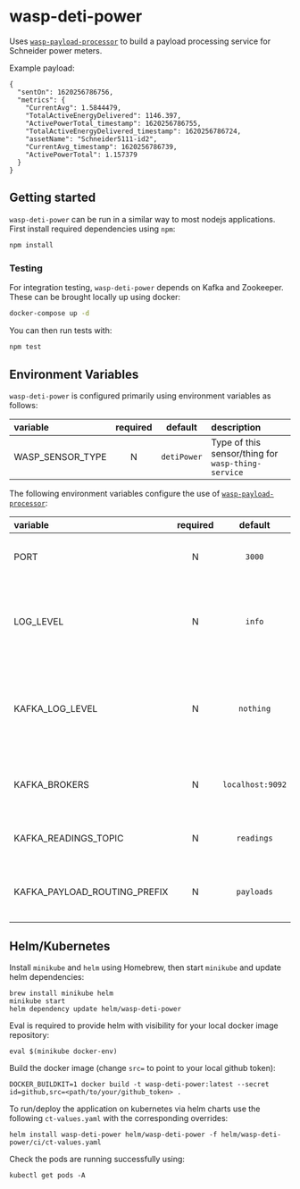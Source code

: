 # wasp-deti-power

Uses [`wasp-payload-processor`](https://github.com/digicatapult/wasp-payload-processor) to build a payload processing service for Schneider power meters.

Example payload:
```
{
  "sentOn": 1620256786756,
  "metrics": {
    "CurrentAvg": 1.5844479,
    "TotalActiveEnergyDelivered": 1146.397,
    "ActivePowerTotal_timestamp": 1620256786755,
    "TotalActiveEnergyDelivered_timestamp": 1620256786724,
    "assetName": "Schneider5111-id2",
    "CurrentAvg_timestamp": 1620256786739,
    "ActivePowerTotal": 1.157379
  }
}
```

## Getting started

`wasp-deti-power` can be run in a similar way to most nodejs applications. First install required dependencies using `npm`:

```sh
npm install
```

### Testing
For integration testing, `wasp-deti-power` depends on Kafka and Zookeeper. These can be brought locally up using docker:

```sh
docker-compose up -d
```

You can then run tests with:

```sh
npm test
```

## Environment Variables

`wasp-deti-power` is configured primarily using environment variables as follows:

| variable                    | required |        default        | description                                                                          |
| :-------------------------- | :------: | :-------------------: | :----------------------------------------------------------------------------------- |
| WASP_SENSOR_TYPE            |    N     |      `detiPower`      | Type of this sensor/thing for `wasp-thing-service`                                   |

The following environment variables configure the use of [`wasp-payload-processor`](https://github.com/digicatapult/wasp-payload-processor):

| variable                    | required |     default     | description                                                                             |
| :-------------------------- | :------: | :-------------: | :-------------------------------------------------------------------------------------- |
| PORT                        |    N     |      `3000`     | Port on which the service will listen                                                   |
| LOG_LEVEL                   |    N     |      `info`     | Logging level. Valid values are [`trace`, `debug`, `info`, `warn`, `error`, `fatal`]    |
| KAFKA_LOG_LEVEL             |    N     |    `nothing`    | Logging level for Kafka. Valid values are [`debug`, `info`, `warn`, `error`, `nothing`] |
| KAFKA_BROKERS               |    N     | `localhost:9092`| List of addresses for the Kafka brokers                                                 |
| KAFKA_READINGS_TOPIC        |    N     |   `readings`    | Outgoing Kafka topic for readings                                                       |
| KAFKA_PAYLOAD_ROUTING_PREFIX|    N     |   `payloads`    | Prefix for incoming Kafka topics for payloads                                           |

## Helm/Kubernetes

Install `minikube` and `helm` using Homebrew, then start `minikube` and update helm dependencies:
```
brew install minikube helm
minikube start
helm dependency update helm/wasp-deti-power
```

Eval is required to provide helm with visibility for your local docker image repository:
```
eval $(minikube docker-env)
```

Build the docker image (change `src=` to point to your local github token):
```
DOCKER_BUILDKIT=1 docker build -t wasp-deti-power:latest --secret id=github,src=<path/to/your/github_token> .
```

To run/deploy the application on kubernetes via helm charts use the following `ct-values.yaml` with the corresponding overrides:
```
helm install wasp-deti-power helm/wasp-deti-power -f helm/wasp-deti-power/ci/ct-values.yaml
```

Check the pods are running successfully using:
```
kubectl get pods -A
```